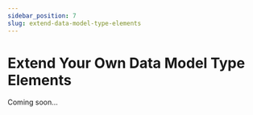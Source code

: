 ```yaml
---
sidebar_position: 7
slug: extend-data-model-type-elements
---
```


# Extend Your Own Data Model Type Elements

Coming soon...
